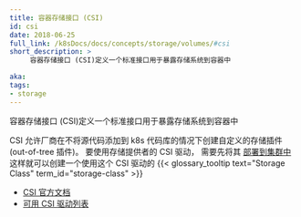 ```yaml
---
title: 容器存储接口 (CSI)
id: csi
date: 2018-06-25
full_link: /k8sDocs/docs/concepts/storage/volumes/#csi
short_description: >
     容器存储接口 (CSI)定义一个标准接口用于暴露存储系统到容器中

aka:
tags:
- storage
---
```

<!--
 The Container Storage Interface (CSI) defines a standard interface to expose storage systems to containers.
 -->
 容器存储接口 (CSI)定义一个标准接口用于暴露存储系统到容器中
<!--more-->
<!--
CSI allows vendors to create custom storage plugins for Kubernetes without adding them to the Kubernetes repository (out-of-tree plugins). To use a CSI driver from a storage provider, you must first [deploy it to your cluster](https://kubernetes-csi.github.io/docs/deploying.html). You will then be able to create a {{< glossary_tooltip text="Storage Class" term_id="storage-class" >}} that uses that CSI driver.
 -->
CSI 允许厂商在不将源代码添加到 k8s 代码库的情况下创建自定义的存储插件(out-of-tree 插件)。
要使用存储提供者的 CSI 驱动， 需要先将其 [部署到集群中](https://kubernetes-csi.github.io/docs/deploying.html)
这样就可以创建一个使用这个 CSI 驱动的
{{< glossary_tooltip text="Storage Class" term_id="storage-class" >}}

* [CSI 官方文档](/k8sDocs/docs/concepts/storage/volumes/#csi)
* [可用 CSI 驱动列表](https://kubernetes-csi.github.io/docs/drivers.html)
